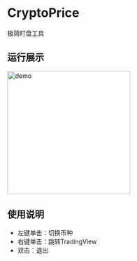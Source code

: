 # CryptoPrice
极简盯盘工具

## 运行展示
<img width="281" alt="demo" src="https://user-images.githubusercontent.com/880304/136960598-3082f8c3-0198-45ee-9da1-02bacec00cca.png">

## 使用说明
* 左键单击：切换币种
* 右键单击：跳转TradingView
* 双击：退出
